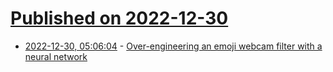 # [Published on 2022-12-30](index.md)

* [2022-12-30, 05:06:04](https://news.ycombinator.com/item?id=34182010) - [Over-engineering an emoji webcam filter with a neural network](https://jott.live/markdown/images_as_emoji)
